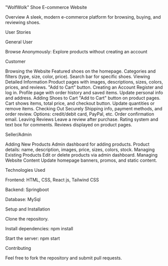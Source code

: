 "WolfWolk" Shoe E-commerce Website 

Overview
A sleek, modern e-commerce platform for browsing, buying, and reviewing shoes.

User Stories

General User

Browse Anonymously: Explore products without creating an account

Customer 

Browsing the Website
Featured shoes on the homepage.
Categories and filters (type, size, color, price).
Search bar for specific shoes.
Viewing Detailed Information
Product pages with images, descriptions, sizes, colors, prices, and reviews.
"Add to Cart" button.
Creating an Account
Register and log in.
Profile page with order history and saved items.
Update personal info and address.
Adding Shoes to Cart
"Add to Cart" button on product pages.
Cart shows items, total price, and checkout button.
Update quantities or remove items.
Checking Out Securely
Shipping info, payment methods, and order review.
Options: credit/debit card, PayPal, etc.
Order confirmation email.
Leaving Reviews
Leave a review after purchase.
Rating system and text box for comments.
Reviews displayed on product pages.

Seller/Admin

Adding New Products
Admin dashboard for adding products.
Product details: name, description, images, price, sizes, colors, stock.
Managing Existing Products
Edit or delete products via admin dashboard.
Managing Website Content
Update homepage banners, promos, and static content.

Technologies Used

Frontend: HTML, CSS, React js, Tailwind CSS

Backend: Springboot

Database: MySql

Setup and Installation

Clone the repository.

Install dependencies: npm install

Start the server: npm start

Contributing

Feel free to fork the repository and submit pull requests.
